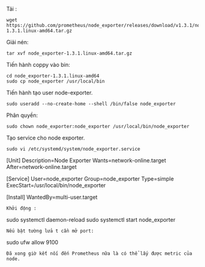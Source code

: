 Tải :
```
wget https://github.com/prometheus/node_exporter/releases/download/v1.3.1/node_exporter-1.3.1.linux-amd64.tar.gz
```
Giải nén:
```
tar xvf node_exporter-1.3.1.linux-amd64.tar.gz
```
Tiến hành coppy vào bin:
```
cd node_exporter-1.3.1.linux-amd64
sudo cp node_exporter /usr/local/bin
```
Tiến hành tạo user node-exporter.
```
sudo useradd --no-create-home --shell /bin/false node_exporter
```
Phân quyền:
```
sudo chown node_exporter:node_exporter /usr/local/bin/node_exporter
```
Tạo service cho node exporter.
```
sudo vi /etc/systemd/system/node_exporter.service
```
[Unit]
Description=Node Exporter
Wants=network-online.target
After=network-online.target

[Service]
User=node_exporter
Group=node_exporter
Type=simple
ExecStart=/usr/local/bin/node_exporter

[Install]
WantedBy=multi-user.target
```
Khởi động :
```
sudo systemctl daemon-reload
sudo systemctl start node_exporter
```
Nếu bật tường lửa t cần mở port:
```
sudo ufw allow 9100
```
Đã xong giờ kết nối đến Prometheus nữa là có thể lấy được metric của node.
